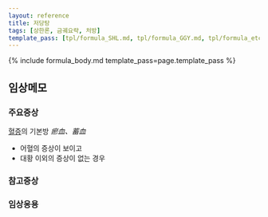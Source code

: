 ```yaml
---
layout: reference
title: 저당탕
tags: [상한론, 금궤요략, 처방]
template_pass: [tpl/formula_SHL.md, tpl/formula_GGY.md, tpl/formula_etc.md]
---
```



{% include formula_body.md template_pass=page.template_pass %}

## 임상메모



### 주요증상

[혈증]({{site.sympurl}}/혈증)의 기본방 _瘀血、蓄血_
* 어혈의 증상이 보이고
* 대황 이외의 증상이 없는 경우


### 참고증상


### 임상응용
